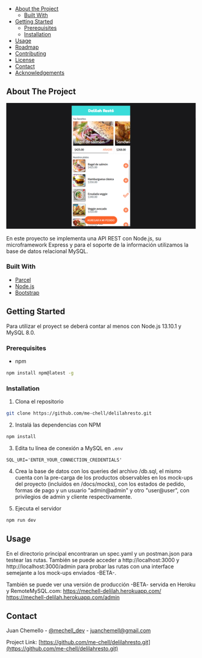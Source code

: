 -   [About the Project](#about-the-project)
    -   [Built With](#built-with)
-   [Getting Started](#getting-started)
    -   [Prerequisites](#prerequisites)
    -   [Installation](#installation)
-   [Usage](#usage)
-   [Roadmap](#roadmap)
-   [Contributing](#contributing)
-   [License](#license)
-   [Contact](#contact)
-   [Acknowledgements](#acknowledgements)

## About The Project

![GitHub Logo](/preview.png)

En este proyecto se implementa una API REST con Node.js, su microframework Express y para el soporte de la información utilizamos la base de datos relacional MySQL.

### Built With

-   [Parcel](https://parceljs.org/)
-   [Node.js](https://nodejs.org/en/)
-   [Bootstrap](https://getbootstrap.com)

## Getting Started

Para utilizar el proyect se deberá contar al menos con Node.js 13.10.1 y MySQL 8.0.

### Prerequisites

-   npm

```sh
npm install npm@latest -g
```

### Installation

1. Clona el repositorio

```sh
git clone https://github.com/me-chell/delilahresto.git
```

2. Instalá las dependencias con NPM

```sh
npm install
```

3. Edita tu línea de conexión a MySQL en `.env`

```JS
SQL_URI='ENTER_YOUR_CONNECTION_CREDENTIALS'
```

4. Crea la base de datos con los queries del archivo /db.sql, el mismo cuenta con la pre-carga de los productos observables en los mock-ups del proyecto (incluídos en /docs/mocks), con los estados de pedido, formas de pago y un usuario "admin@admin" y otro "user@user", con privilegios de admin y cliente respectivamente.

5. Ejecuta el servidor

```sh
npm run dev
```


## Usage

En el directorio principal encontraran un spec.yaml y un postman.json para testear las rutas.
También se puede acceder a http://localhost:3000 y http://localhost:3000/admin para probar las rutas con una interface semejante a los mock-ups enviados -BETA-.

También se puede ver una versión de producción -BETA- servida en Heroku y RemoteMySQL.com:
https://mechell-delilah.herokuapp.com/
https://mechell-delilah.herokuapp.com/admin


## Contact

Juan Chemello - [@mechell_dev](https://twitter.com/mechell_dev) - juanchemell@gmail.com

Project Link: [https://github.com/me-chell/delilahresto.git](https://github.com/me-chell/delilahresto.git)
